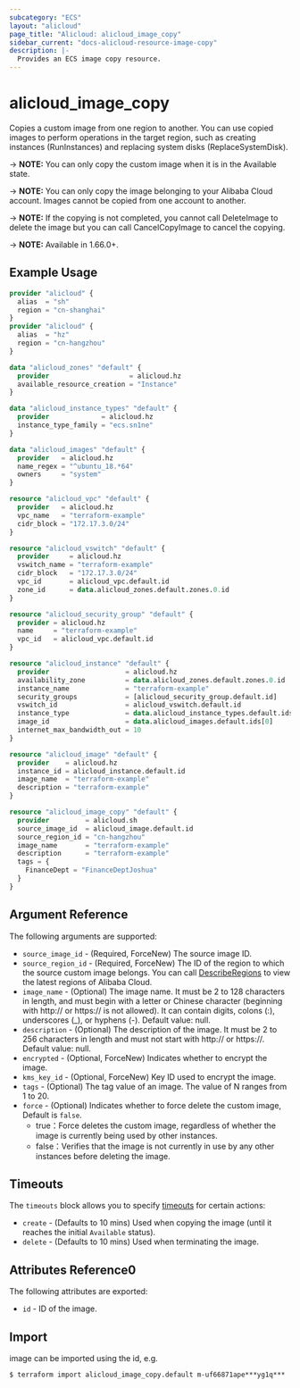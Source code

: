 ```yaml
---
subcategory: "ECS"
layout: "alicloud"
page_title: "Alicloud: alicloud_image_copy"
sidebar_current: "docs-alicloud-resource-image-copy"
description: |-
  Provides an ECS image copy resource.
---
```


# alicloud\_image\_copy

Copies a custom image from one region to another. You can use copied images to perform operations in the target region, such as creating instances (RunInstances) and replacing system disks (ReplaceSystemDisk).

-> **NOTE:** You can only copy the custom image when it is in the Available state.

-> **NOTE:** You can only copy the image belonging to your Alibaba Cloud account. Images cannot be copied from one account to another.

-> **NOTE:** If the copying is not completed, you cannot call DeleteImage to delete the image but you can call CancelCopyImage to cancel the copying.

-> **NOTE:** Available in 1.66.0+.

## Example Usage

```terraform
provider "alicloud" {
  alias  = "sh"
  region = "cn-shanghai"
}
provider "alicloud" {
  alias  = "hz"
  region = "cn-hangzhou"
}

data "alicloud_zones" "default" {
  provider                    = alicloud.hz
  available_resource_creation = "Instance"
}

data "alicloud_instance_types" "default" {
  provider             = alicloud.hz
  instance_type_family = "ecs.sn1ne"
}

data "alicloud_images" "default" {
  provider   = alicloud.hz
  name_regex = "^ubuntu_18.*64"
  owners     = "system"
}

resource "alicloud_vpc" "default" {
  provider   = alicloud.hz
  vpc_name   = "terraform-example"
  cidr_block = "172.17.3.0/24"
}

resource "alicloud_vswitch" "default" {
  provider     = alicloud.hz
  vswitch_name = "terraform-example"
  cidr_block   = "172.17.3.0/24"
  vpc_id       = alicloud_vpc.default.id
  zone_id      = data.alicloud_zones.default.zones.0.id
}

resource "alicloud_security_group" "default" {
  provider = alicloud.hz
  name     = "terraform-example"
  vpc_id   = alicloud_vpc.default.id
}

resource "alicloud_instance" "default" {
  provider                   = alicloud.hz
  availability_zone          = data.alicloud_zones.default.zones.0.id
  instance_name              = "terraform-example"
  security_groups            = [alicloud_security_group.default.id]
  vswitch_id                 = alicloud_vswitch.default.id
  instance_type              = data.alicloud_instance_types.default.ids[0]
  image_id                   = data.alicloud_images.default.ids[0]
  internet_max_bandwidth_out = 10
}

resource "alicloud_image" "default" {
  provider    = alicloud.hz
  instance_id = alicloud_instance.default.id
  image_name  = "terraform-example"
  description = "terraform-example"
}

resource "alicloud_image_copy" "default" {
  provider         = alicloud.sh
  source_image_id  = alicloud_image.default.id
  source_region_id = "cn-hangzhou"
  image_name       = "terraform-example"
  description      = "terraform-example"
  tags = {
    FinanceDept = "FinanceDeptJoshua"
  }
}
```

## Argument Reference

The following arguments are supported:

* `source_image_id` - (Required, ForceNew) The source image ID.
* `source_region_id` - (Required, ForceNew) The ID of the region to which the source custom image belongs. You can call [DescribeRegions](https://www.alibabacloud.com/help/doc-detail/25609.htm) to view the latest regions of Alibaba Cloud.
* `image_name` - (Optional) The image name. It must be 2 to 128 characters in length, and must begin with a letter or Chinese character (beginning with http:// or https:// is not allowed). It can contain digits, colons (:), underscores (_), or hyphens (-). Default value: null.
* `description` - (Optional) The description of the image. It must be 2 to 256 characters in length and must not start with http:// or https://. Default value: null.
* `encrypted` - (Optional, ForceNew) Indicates whether to encrypt the image.
* `kms_key_id` - (Optional, ForceNew) Key ID used to encrypt the image.
* `tags` - (Optional) The tag value of an image. The value of N ranges from 1 to 20.
* `force` - (Optional) Indicates whether to force delete the custom image, Default is `false`. 
  - true：Force deletes the custom image, regardless of whether the image is currently being used by other instances.
  - false：Verifies that the image is not currently in use by any other instances before deleting the image.
  
## Timeouts

The `timeouts` block allows you to specify [timeouts](https://www.terraform.io/docs/configuration-0-11/resources.html#timeouts) for certain actions:

* `create` - (Defaults to 10 mins) Used when copying the image (until it reaches the initial `Available` status). 
* `delete` - (Defaults to 10 mins) Used when terminating the image.
   
   
## Attributes Reference0
 
 The following attributes are exported:
 
* `id` - ID of the image.

## Import
 
image can be imported using the id, e.g.

```shell
$ terraform import alicloud_image_copy.default m-uf66871ape***yg1q***
```
